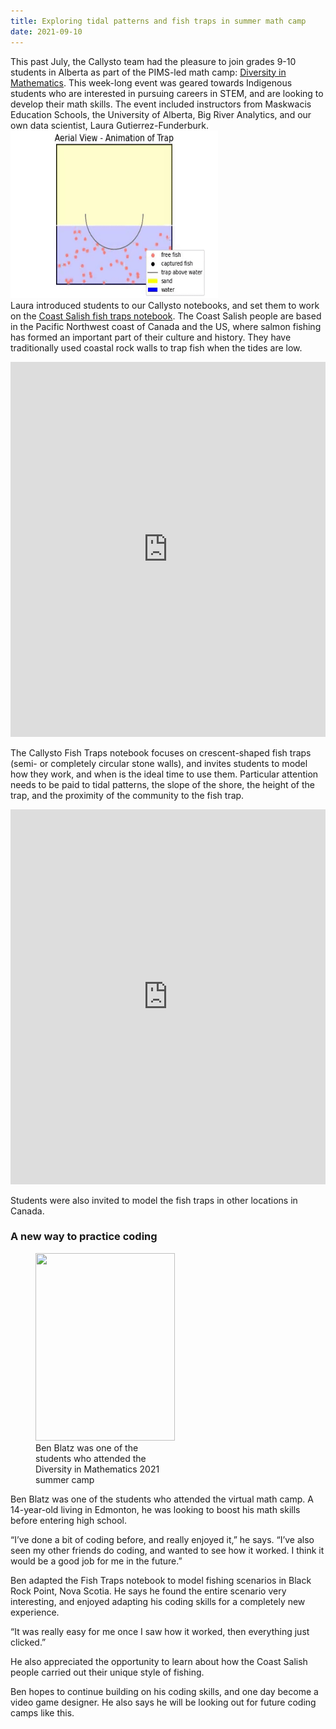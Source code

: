 ```yaml
---
title: Exploring tidal patterns and fish traps in summer math camp
date: 2021-09-10
---
```

<p>This past July, the Callysto team had the pleasure to join grades 9-10 students in Alberta as part of the PIMS-led math camp: <a href="https://www.pims.math.ca/educational-event/210726-dmhsmcis" target="_blank" rel="noopener">Diversity in Mathematics</a>. This week-long event was geared towards Indigenous students who are interested in pursuing careers in STEM, and are looking to develop their math skills. The event included instructors from Maskwacis Education Schools, the University of Alberta, Big River Analytics, and our own data scientist, Laura Gutierrez-Funderburk.<br>
<img loading="lazy" decoding="async" class="alignright size-medium" src="ezgif.com-optimize.gif" width="332" height="268"><br>
Laura introduced students to our Callysto notebooks, and set them to work on the <a href="https://www.callysto.ca/2021/01/19/data-analysis-and-fish-traps/" target="_blank" rel="noopener">Coast Salish fish traps notebook</a>. The Coast Salish people are based in the Pacific Northwest coast of Canada and the US, where salmon fishing has formed an important part of their culture and history. They have traditionally used coastal rock walls to trap fish when the tides are low.</p>
<p><iframe loading="lazy" id="igraph" class="post-img-shadow" style="border: none;" src="https://callysto.github.io/Indigenous-culture-through-math-and-code/pictures/map.html" width="100%" height="600" scrolling="no" seamless="seamless"></iframe></p>

<p>The Callysto Fish Traps notebook focuses on crescent-shaped fish traps (semi- or completely circular stone walls), and invites students to model how they work, and when is the ideal time to use them. Particular attention needs to be paid to tidal patterns, the slope of the shore, the height of the trap, and the proximity of the community to the fish trap.</p>
<p><iframe loading="lazy" id="igraph" class="post-img-shadow" style="border: none;" src="https://callysto.github.io/Indigenous-culture-through-math-and-code/pictures/fish_trap_simulation.html" width="100%" height="600" scrolling="no" seamless="seamless"></iframe></p>

<p>Students were also invited to model the fish traps in other locations in Canada.</p>
<h3>A new way to practice coding</h3>
<p></p><figure id="attachment_4669" aria-describedby="caption-attachment-4669" style="width: 223px" class="wp-caption alignright"><img loading="lazy" decoding="async" class="wp-image-4669 size-medium" src="Ben-Blatz-223x300.jpg" alt="" width="223" height="300" srcset="Ben-Blatz-223x300.jpg 223w, Ben-Blatz-762x1024.jpg 762w, Ben-Blatz-768x1032.jpg 768w, Ben-Blatz-1143x1536.jpg 1143w, Ben-Blatz-1524x2048.jpg 1524w, Ben-Blatz.jpg 1854w" sizes="(max-width: 223px) 100vw, 223px"><figcaption id="caption-attachment-4669" class="wp-caption-text">Ben Blatz was one of the students who attended the Diversity in Mathematics 2021 summer camp</figcaption></figure><p></p>
<p>Ben Blatz was one of the students who attended the virtual math camp. A 14-year-old living in Edmonton, he was looking to boost his math skills before entering high school.</p>
<p>“I’ve done a bit of coding before, and really enjoyed it,” he says. “I’ve also seen my other friends do coding, and wanted to see how it worked. I think it would be a good job for me in the future.”</p>
<p>Ben adapted the Fish Traps notebook to model fishing scenarios in Black Rock Point, Nova Scotia. He says he found the entire scenario very interesting, and enjoyed adapting his coding skills for a completely new experience.</p>
<p>“It was really easy for me once I saw how it worked, then everything just clicked.”</p>
<p>He also appreciated the opportunity to learn about how the Coast Salish people carried out their unique style of fishing.</p>
<p>Ben hopes to continue building on his coding skills, and one day become a video game designer. He also says he will be looking out for future coding camps like this.</p>
<!-- <p>For more information on Callysto’s Indigenous learning content, <a href="https://www.callysto.ca/indigenous-content/">visit our webpage</a>. If you are a teacher and are interested in organizing a data science learning event for your class, please contact us at <a href="mailto:contact@callysto.ca">contact@callysto.ca</a>.</p> -->